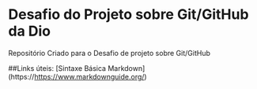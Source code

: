 # Desafio do Projeto sobre Git/GitHub da Dio
Repositório Criado para o Desafio de projeto sobre Git/GitHub


##Links úteis:
[Sintaxe Básica Markdown] (https://https://www.markdownguide.org/)
